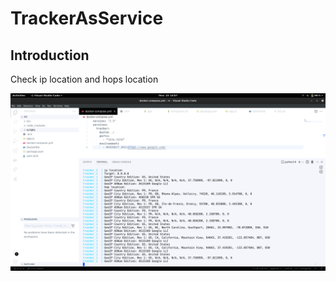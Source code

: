 # TrackerAsService

## Introduction

Check ip location and hops location

![tracker](./asset/sample.png)